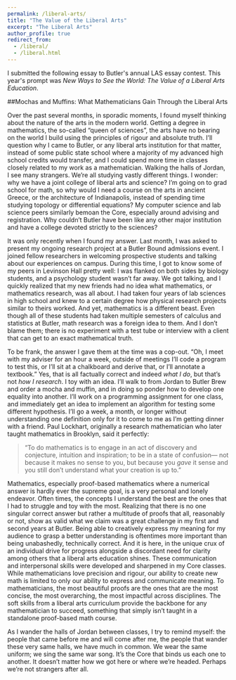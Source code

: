 ```yaml
---
permalink: /liberal-arts/
title: "The Value of the Liberal Arts"
excerpt: "The Liberal Arts"
author_profile: true
redirect_from: 
  - /liberal/
  - /liberal.html
---
```


I submitted the following essay to Butler's annual LAS essay contest. This year's prompt was *New Ways to See the World: The Value of a Liberal Arts Education*.

##Mochas and Muffins: What Mathematicians Gain Through the Liberal Arts

Over the past several months, in sporadic moments, I found myself thinking about the nature of the arts in the modern world. Getting a degree in mathematics, the so-called “queen of sciences”, the arts have no bearing on the world I build using the principles of rigour and absolute truth. I’ll question why I came to Butler, or any liberal arts institution for that matter, instead of some public state school where a majority of my advanced high school credits would transfer, and I could spend more time in classes closely related to my work as a mathematician. Walking the halls of Jordan, I see many strangers. We’re all studying vastly different things. I wonder: why we have a joint college of liberal arts and science? I’m going on to grad school for math, so why would I need a course on the arts in ancient Greece, or the architecture of Indianapolis, instead of spending time studying topology or differential equations? My computer science and lab science peers similarly bemoan the Core, especially around advising and registration. Why couldn’t Butler have been like any other major institution and have a college devoted strictly to the sciences?

It was only recently when I found my answer. Last month, I was asked to present my ongoing research project at a Butler Bound admissions event. I joined fellow researchers in welcoming prospective students and talking about our experiences on campus. During this time, I got to know some of my peers in Levinson Hall pretty well: I was flanked on both sides by biology students, and a psychology student wasn’t far away. We got talking, and I quickly realized that my new friends had no idea what mathematics, or mathematics research, was all about. I had taken four years of lab sciences in high school and knew to a certain degree how physical research projects similar to theirs worked. And yet, mathematics is a different beast. Even though all of these students had taken multiple semesters of calculus and statistics at Butler, math research was a foreign idea to them. And I don’t blame them; there is no experiment with a test tube or interview with a client that can get to an exact mathematical truth. 

To be frank, the answer I gave them at the time was a cop-out. “Oh, I meet with my adviser for an hour a week, outside of meetings I’ll code a program to test this, or I’ll sit at a chalkboard and derive that, or I’ll annotate a textbook.” Yes, that is all factually correct and indeed *what I do*, but that’s not *how I research*. I toy with an idea. I’ll walk to from Jordan to Butler Brew and order a mocha and muffin, and in doing so ponder how to develop one equality into another. I’ll work on a programming assignment for one class, and immediately get an idea to implement an algorithm for testing some different hypothesis. I’ll go a week, a month, or longer without understanding one definition only for it to come to me as I’m getting dinner with a friend. Paul Lockhart, originally a research mathematician who later taught mathematics in Brooklyn, said it perfectly: 

>“To do mathematics is to engage in an act of discovery and conjecture, intuition and inspiration; to be in a state of confusion— not because it makes no sense to you, but because you *gave* it sense and you still don’t understand what your creation is up to.”

Mathematics, especially proof-based mathematics where a numerical answer is hardly ever the supreme goal, is a very personal and lonely endeavor. Often times, the concepts I understand the best are the ones that I had to struggle and toy with the most. Realizing that there is no one singular correct answer but rather a multitude of proofs that all, reasonably or not, show as valid what we claim was a great challenge in my first and second years at Butler. Being able to creatively express my meaning for my audience to grasp a better understanding is oftentimes more important than being unabashedly, technically correct. And it is here, in the unique crux of an individual drive for progress alongside a discordant need for clarity among others that a liberal arts education shines. These communication and interpersonal skills were developed and sharpened in my Core classes. While mathematicians love precision and rigour, our ability to create new math is limited to only our ability to express and communicate meaning. To mathematicians, the most beautiful proofs are the ones that are the most concise, the most overarching, the most impactful across disciplines. The soft skills from a liberal arts curriculum provide the backbone for any mathematician to succeed, something that simply isn’t taught in a standalone proof-based math course.

As I wander the halls of Jordan between classes, I try to remind myself: the people that came before me and will come after me, the people that wander these very same halls, we have much in common. We wear the same uniform; we sing the same war song. It’s the Core that binds us each one to another. It doesn’t matter how we got here or where we’re headed. Perhaps we’re not strangers after all. 

